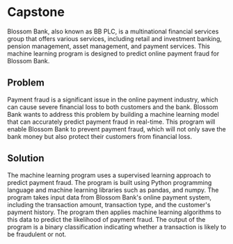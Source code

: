 # Capstone

Blossom Bank, also known as BB PLC, is a multinational financial services group that offers various services, including retail and investment banking, pension management, asset management, and payment services. This machine learning program is designed to predict online payment fraud for Blossom Bank.

## Problem 
Payment fraud is a significant issue in the online payment industry, which can cause severe financial loss to both customers and the bank. Blossom Bank wants to address this problem by building a machine learning model that can accurately predict payment fraud in real-time. This program will enable Blossom Bank to prevent payment fraud, which will not only save the bank money but also protect their customers from financial loss.

## Solution 
The machine learning program uses a supervised learning approach to predict payment fraud. The program is built using Python programming language and machine learning libraries such as pandas, and numpy. The program takes input data from Blossom Bank's online payment system, including the transaction amount, transaction type, and the customer's payment history. The program then applies machine learning algorithms to this data to predict the likelihood of payment fraud. The output of the program is a binary classification indicating whether a transaction is likely to be fraudulent or not.
